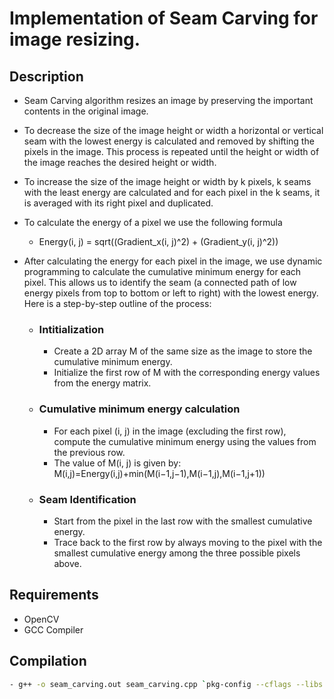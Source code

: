# Implementation of Seam Carving for image resizing.

## Description
- Seam Carving algorithm resizes an image by preserving the important contents in the original image. 
- To decrease the size of the image height or width a horizontal or vertical seam with the lowest energy is calculated and removed by shifting the pixels in the image. This process is repeated until the height or width of the image reaches the desired height or width.
- To increase the size of the image height or width by k pixels, k seams with the least energy are calculated and for each pixel in the k seams, it is averaged with its right pixel and duplicated. 
- To calculate the energy of a pixel we use the following formula

    - Energy(i, j) = sqrt((Gradient_x(i, j)^2) + (Gradient_y(i, j)^2))

- After calculating the energy for each pixel in the image, we use dynamic programming to calculate the cumulative minimum energy for each pixel. This allows us to identify the seam (a connected path of low energy pixels from top to bottom or left to right) with the lowest energy. Here is a step-by-step outline of the process:
    - ### Intitialization 
        - Create a 2D array M of the same size as the image to store the cumulative minimum energy.
        - Initialize the first row of M with the corresponding energy values from the energy matrix.
    - ### Cumulative minimum energy calculation
        - For each pixel (i, j) in the image (excluding the first row), compute the cumulative minimum energy using the values from the previous row.
        - The value of M(i, j) is given by:
        M(i,j)=Energy(i,j)+min(M(i−1,j−1),M(i−1,j),M(i−1,j+1)) 
        
    - ### Seam Identification 
        - Start from the pixel in the last row with the smallest cumulative energy.
        - Trace back to the first row by always moving to the pixel with the smallest cumulative energy among the three possible pixels above.

## Requirements
 - OpenCV
 - GCC Compiler

## Compilation 
```sh
- g++ -o seam_carving.out seam_carving.cpp `pkg-config --cflags --libs opencv4`
```
